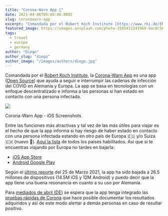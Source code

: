 ```yaml
---
title: "Corona-Warn App 📱"
date: 2021-04-06T05:00:00.000Z
slug: coronawarn-app
excerpt: "Comandada por el Robert Koch Institute [https://www.rki.de/EN/Home/homepage_node.html], la Corona-Warn App [https://www.coronawarn.app/en/] es una app (Open Sou..."
featured_image: https://images.unsplash.com/photo-1585411241969-9ac0c565451b?crop=entropy&cs=tinysrgb&fit=max&fm=jpg&ixid=MnwxMTc3M3wwfDF8c2VhcmNofDM3fHxpUGhvbmUlMjBjb3ZpZHxlbnwwfHx8fDE2MTc2NTM3MTA&ixlib=rb-1.2.1&q=80&w=2000
tags:
  - travel
  - europe
  - germany
author: "Diego"
author_slug: "diego"
author_image: "/images/authors/diego.jpg"
---
```


Comandada por el [Robert Koch Institute](https://www.rki.de/EN/Home/homepage_node.html), la [Corona-Warn App](https://www.coronawarn.app/en/) es una app ([Open Source](https://github.com/corona-warn-app/cwa-website )) que ayuda a seguir e interrumpir las cadenas de infección del COVID en Alemania y Europa. La app se basa en tecnologías con un enfoque descentralizado e informa a las personas si han estado en contacto con una persona infectada.

![](/lavacacion/images/coronawarnapp.jpg)

Corona-Warn App - iOS Screenshots

Entre las funciones más atractivas y tal vez de las más útiles para viajar es el hecho de que la app informa si hay riesgo de haber estado en contacto con una persona infectada estando en otro país de Europa 🇪🇺 y/o Suiza 🇨🇭 (nuevo 🎉). [Aquí la lista]( https://www.coronawarn.app/en/faq/#interoperability_countries) de todos los países habilitados. Así que si te encuentras viajando por Europa no tardes en bajarla:

*   [iOS App Store](https://apps.apple.com/es/app/corona-warn-app/id1512595757)
*   [Android Google Play](https://play.google.com/store/apps/details?id=de.rki.coronawarnapp)

Según el [último reporte](https://www.coronawarn.app/assets/documents/2021-03-25-cwa-daten-fakten.pdf ) del 25 de Marzo 2021, la app ha sido bajada a 26.5 millones de dispositivos (14.5M iOS y 12M Android) y puedo decir que la app tiene una buena resonancia en cuanto a su uso por Alemania.

Para [mediados de abril (DE)](https://www.coronawarn.app/de/blog/2021-03-31-corona-warn-app-test-integration/) se espera que la app tenga integrado las [pruebas rápidas de Corona](https://www.dw.com/es/como-funciona-prueba-rápida-coronavirus/a-52625749) que hace posible documentar los resultados adquiridos y así de este modo alertar a demás personas en caso de resultar positivo.